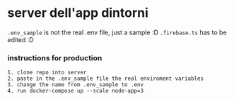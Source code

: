 # server dell'app dintorni 

`.env_sample` is not the real .env file, just a sample :D
`.firebase.ts` has to be edited :D

### instructions for production
```
1. clone repo into server
2. paste in the .env_sample file the real enviroment variables
3. change the name from .env_sample to .env
4. run docker-compose up --scale node-app=3
```
